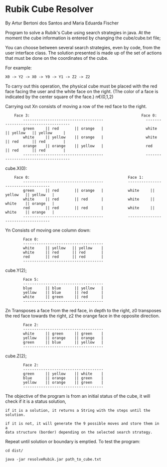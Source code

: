 # Rubik Cube Resolver

By Artur Bertoni dos Santos and Maria Eduarda Fischer

Program to solve a Rubik's Cube using search strategies in java.
At the moment the cube information is entered by changing the cube/cube.txt file;

You can choose between several search strategies, even by code, from the user interface class.
The solution presented is made up of the set of actions that must be done on the coordinates of the cube.

For example:

    X0 -> Y2 -> X0 -> Y0 -> Y1 -> Z2 -> Z2 

To carry out this operation, the physical cube must be placed with the red face facing the user and the white face on the right.
(The color of a face is indicated by the center square of the face.)
n€(0,1,2)

Carrying out Xn consists of moving a row of the red face to the right.

        Face 3:                                                  Face 0:
            ------------------------------------                   ------------------------------------
            green     || red       || orange   |                   white    || yellow   || yellow     |
            white     || yellow    || orange   |                   white    || red      || red        |
            orange    || orange    || yellow   |                   red      || red      || red        |
            ------------------------------------                   ------------------------------------

cube.X(0):

        Face 0:                                            Face 1:
            ------------------------------------           -----------------------------------
            green     || red       || orange   |           white     || yellow   || yellow   |
            white     || red       || red      |           white     || white    || orange   |
            red       || red       || red      |           white     || white    || orange   |
            ------------------------------------           -----------------------------------

Yn Consists of moving one column down:

            Face 0:
            ------------------------------------
            white     || yellow   || yellow    |
            white     || red      || red       |
            red       || red      || red       |
            ------------------------------------
            
cube.Y(2);

            Face 5:
            ------------------------------------
            blue      || blue      || yellow   |
            yellow    || blue      || red      |
            white     || green     || red      |
            ------------------------------------

Zn Transposes a face from the red face, in depth to the right, z0 transposes the red face towards the
right, z2 the orange face in the opposite direction.

            Face 2:
            ------------------------------------
            white     || green     || green    |
            yellow    || orange    || orange   |
            green     || blue      || yellow   |
            ------------------------------------

cube.Z(2);

            Face 2:
            ------------------------------------
            green     || yellow    || white    |
            blue      || orange    || green    |
            yellow    || orange    || green    |
            ------------------------------------

The objective of the program is from an initial status of the cube,
it will check if it is a status solution,

    if it is a solution, it returns a String with the steps until the solution.

    if it is not, it will generate the 9 possible moves and store them in a
    data structure (border) depending on the selected search strategy.

Repeat until solution or boundary is emptied.
To test the program:

    cd dist/

    java -jar resolveRubik.jar path_to_cube.txt
